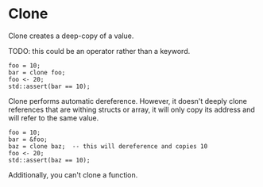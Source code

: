 # Clone

Clone creates a deep-copy of a value.

TODO: this could be an operator rather than a keyword.

```butter
foo = 10;
bar = clone foo;
foo <- 20;
std::assert(bar == 10);
```

Clone performs automatic dereference. However, it doesn't deeply clone references that are withing structs or array, it will only copy its address and will refer to the same value.

```butter
foo = 10;
bar = &foo;
baz = clone baz;  -- this will dereference and copies 10
foo <- 20;
std::assert(baz == 10);
```

Additionally, you can't clone a function.
